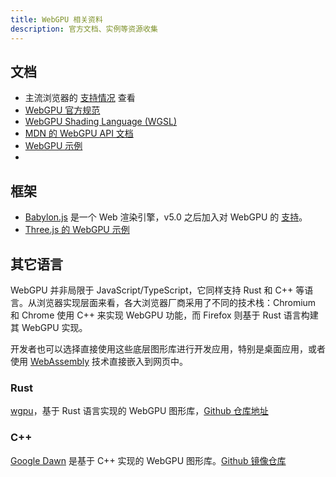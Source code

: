 ```yaml
---
title: WebGPU 相关资料
description: 官方文档、实例等资源收集
---
```


## 文档

- 主流浏览器的 [支持情况](https://caniuse.com/webgpu) 查看
- [WebGPU 官方规范](https://www.w3.org/TR/webgpu/)
- [WebGPU Shading Language (WGSL)](https://www.w3.org/TR/WGSL/)
- [MDN 的 WebGPU API 文档](https://developer.mozilla.org/en-US/docs/Web/API/WebGPU_API)
- [WebGPU 示例](https://webgpu.github.io/webgpu-samples/)
- 
## 框架

- [Babylon.js](https://www.babylonjs.com/) 是一个 Web 渲染引擎，v5.0 之后加入对 WebGPU 的 [支持](https://doc.babylonjs.com/setup/support/webGPU)。
- [Three.js 的 WebGPU 示例](https://threejs.org/examples/?q=webgpu)

## 其它语言

WebGPU 并非局限于 JavaScript/TypeScript，它同样支持 Rust 和 C++ 等语言。从浏览器实现层面来看，各大浏览器厂商采用了不同的技术栈：Chromium 和 Chrome 使用 C++ 来实现 WebGPU 功能，而 Firefox 则基于 Rust 语言构建其 WebGPU 实现。

开发者也可以选择直接使用这些底层图形库进行开发应用，特别是桌面应用，或者使用 [WebAssembly](https://webassembly.org/) 技术直接嵌入到网页中。

### Rust

[wgpu](https://wgpu.rs/)，基于 Rust 语言实现的 WebGPU 图形库，[Github 仓库地址](https://github.com/gfx-rs/wgpu)

### C++

[Google Dawn](https://dawn.googlesource.com/dawn) 是基于 C++ 实现的 WebGPU 图形库。[Github 镜像仓库](https://github.com/google/dawn)
